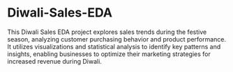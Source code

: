 # Diwali-Sales-EDA
This Diwali Sales EDA project explores sales trends during the festive season, analyzing customer purchasing behavior and product performance. It utilizes visualizations and statistical analysis to identify key patterns and insights, enabling businesses to optimize their marketing strategies for increased revenue during Diwali.
